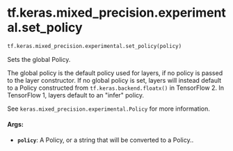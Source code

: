 <div itemscope itemtype="http://developers.google.com/ReferenceObject">
<meta itemprop="name" content="tf.keras.mixed_precision.experimental.set_policy" />
<meta itemprop="path" content="Stable" />
</div>

# tf.keras.mixed_precision.experimental.set_policy

``` python
tf.keras.mixed_precision.experimental.set_policy(policy)
```

Sets the global Policy.

The global policy is the default policy used for layers, if no policy is
passed to the layer constructor. If no global policy is set, layers will
instead default to a Policy constructed from `tf.keras.backend.floatx()` in
TensorFlow 2. In TensorFlow 1, layers default to an "infer" policy.

See `keras.mixed_precision.experimental.Policy` for more information.

#### Args:

* <b>`policy`</b>: A Policy, or a string that will be converted to a Policy..